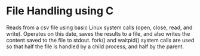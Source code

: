 # File Handling using C
Reads from a csv file using basic Linux system calls (open, close, read, and write). Operates on this date, saves the results to a file, and also writes the content saved to the file to stdout. fork() and waitpid() system calls are used so that half the file is handled by a child process, and half by the parent.
